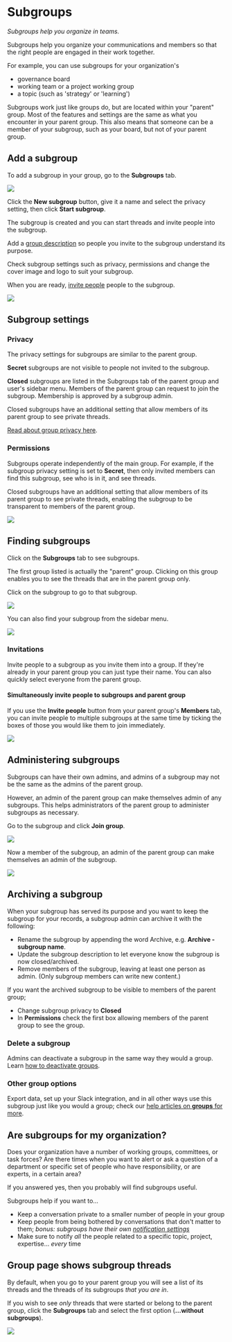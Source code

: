 # Subgroups
_Subgroups help you organize in teams._

Subgroups help you organize your communications and members so that the right people are engaged in their work together.

For example, you can use subgroups for your organization's

- governance board
- working team or a project working group
- a topic (such as 'strategy' or 'learning')

Subgroups work just like groups do, but are located within your "parent" group. Most of the features and settings are the same as what you encounter in your parent group. This also means that someone can be a member of your subgroup, such as your board, but not of your parent group.

## Add a subgroup

To add a subgroup in your group, go to the **Subgroups** tab.

![](subgroups_tab.png)

Click the **New subgroup** button, give it a name and select the privacy setting, then click **Start subgroup**. 

The subgroup is created and you can start threads and invite people into the subgroup.

Add a [group description](https://help.loomio.com/en/user_manual/groups/settings/index.html#group-description) so people you invite to the subgroup understand its purpose.  

Check subgroup settings such as privacy, permissions and change the cover image and logo to suit your subgroup.

When you are ready, [invite people](https://help.loomio.com/en/user_manual/groups/membership/index.html) people to the subgroup.

![](subgroups_new.png)

## Subgroup settings

### Privacy

The privacy settings for subgroups are similar to the parent group. 

**Secret** subgroups are not visible to people not invited to the subgroup.

**Closed** subgroups are listed in the Subgroups tab of the parent group and user's sidebar menu. Members of the parent group can request to join the subgroup. Membership is approved by a subgroup admin.

Closed subgroups have an additional setting that allow members of its parent group to see private threads.

[Read about group privacy here](https://help.loomio.com/en/user_manual/groups/settings/index.html#privacy).

### Permissions

Subgroups operate independently of the main group. For example, if the subgroup privacy setting is set to **Secret**, then only invited members can find this subgroup, see who is in it, and see threads.

Closed subgroups have an additional setting that allow members of its parent group to see private threads, enabling the subgroup to be transparent to members of the parent group.

![](subgroup_permissions.png)

## Finding subgroups

Click on the **Subgroups** tab to see subgroups.

The first group listed is actually the "parent" group.  Clicking on this group enables you to see the threads that are in the parent group only.

Click on the subgroup to go to that subgroup.

![](subgroup_view.png)

You can also find your subgroup from the sidebar menu.

![](subgroup_sidebar.png)


### Invitations

Invite people to a subgroup as you invite them into a group. If they're already in your parent group you can just type their name. You can also quickly select everyone from the parent group.

#### Simultaneously invite people to subgroups and parent group

If you use the **Invite people** button from your parent group's **Members** tab, you can invite people to multiple subgroups at the same time by ticking the boxes of those you would like them to join immediately.

![](subgroup_invite.png)

## Administering subgroups

Subgroups can have their own admins, and admins of a subgroup may not be the same as the admins of the parent group.

However, an admin of the parent group can make themselves admin of any subgroups.  This helps administrators of the parent group to administer subgroups as necessary.

Go to the subgroup and click **Join group**.

![](subgroup_join.png)

Now a member of the subgroup, an admin of the parent group can make themselves an admin of the subgroup.

![](subgroup_make_admin.png)

## Archiving a subgroup

When your subgroup has served its purpose and you want to keep the subgroup for your records, a subgroup admin can archive it with the following:
- Rename the subgroup by appending the word Archive, e.g. **Archive - subgroup name**.
- Update the subgroup description to let everyone know the subgroup is now closed/archived.
- Remove members of the subgroup, leaving at least one person as admin.  (Only subgroup members can write new content.)

If you want the archived subgroup to be visible to members of the parent group; 
- Change subgroup privacy to **Closed**
- In **Permissions** check the first box allowing members of the parent group to see the group.

### Delete a subgroup

Admins can deactivate a subgroup in the same way they would a group. Learn [how to deactivate groups](/en/user_manual/groups/deleting_archiving).

### Other group options

Export data, set up your Slack integration, and in all other ways use this subgroup just like you would a group; check our [help articles on **groups** for more](/en/user_manual/groups/intro_to_groups/).

## Are subgroups for my organization?

Does your organization have a number of working groups, committees, or task forces? Are there times when you want to alert or ask a question of a department or specific set of people who have responsibility, or are experts, in a certain area?

If you answered yes, then you probably will find subgroups useful.

Subgroups help if you want to…

- Keep a conversation private to a smaller number of people in your group
- Keep people from being bothered by conversations that don't matter to them; *bonus: subgroups have their own [notification settings](/en/user_manual/users/email_settings)*
- Make sure to notify _all_ the people related to a specific topic, project, expertise… _every_ time

## Group page shows subgroup threads

By default, when you go to your parent group you will see a list of its threads and the threads of its subgroups _that you are in_.

If you wish to see _only_ threads that were started or belong to the parent group, click the **Subgroups** tab and select the first option (**…without subgroups**).

![](parent_group_without_subgroups.png)
